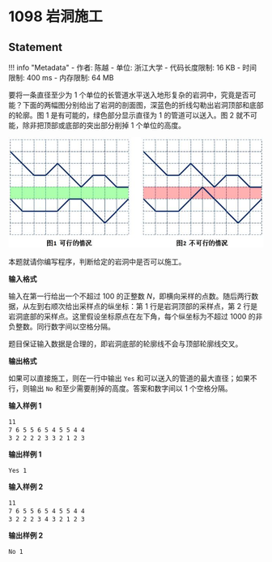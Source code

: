 
# 1098 岩洞施工

## Statement

!!! info "Metadata"
    - 作者: 陈越
    - 单位: 浙江大学
    - 代码长度限制: 16 KB
    - 时间限制: 400 ms
    - 内存限制: 64 MB

要将一条直径至少为 1 个单位的长管道水平送入地形复杂的岩洞中，究竟是否可能？下面的两幅图分别给出了岩洞的剖面图，深蓝色的折线勾勒出岩洞顶部和底部的轮廓。图 1 是有可能的，绿色部分显示直径为 1 的管道可以送入。图 2 就不可能，除非把顶部或底部的突出部分削掉 1 个单位的高度。


![fig.JPG](./statement-assets/ce4d503a-5692-402b-bbc4-0d4feed5d88b.JPG)


本题就请你编写程序，判断给定的岩洞中是否可以施工。

**输入格式**

输入在第一行给出一个不超过 100 的正整数 $N$，即横向采样的点数。随后两行数据，从左到右顺次给出采样点的纵坐标：第 1 行是岩洞顶部的采样点，第 2 行是岩洞底部的采样点。这里假设坐标原点在左下角，每个纵坐标为不超过 1000 的非负整数。同行数字间以空格分隔。

题目保证输入数据是合理的，即岩洞底部的轮廓线不会与顶部轮廓线交叉。

**输出格式**

如果可以直接施工，则在一行中输出 `Yes` 和可以送入的管道的最大直径；如果不行，则输出 `No` 和至少需要削掉的高度。答案和数字间以 1 个空格分隔。

**输入样例 1**
```plaintext
11
7 6 5 5 6 5 4 5 5 4 4
3 2 2 2 2 3 3 2 1 2 3
```

**输出样例 1**
```plaintext
Yes 1
```

**输入样例 2**
```plaintext
11
7 6 5 5 6 5 4 5 5 4 4
3 2 2 2 3 4 3 2 1 2 3
```

**输出样例 2**
```plaintext
No 1
```

